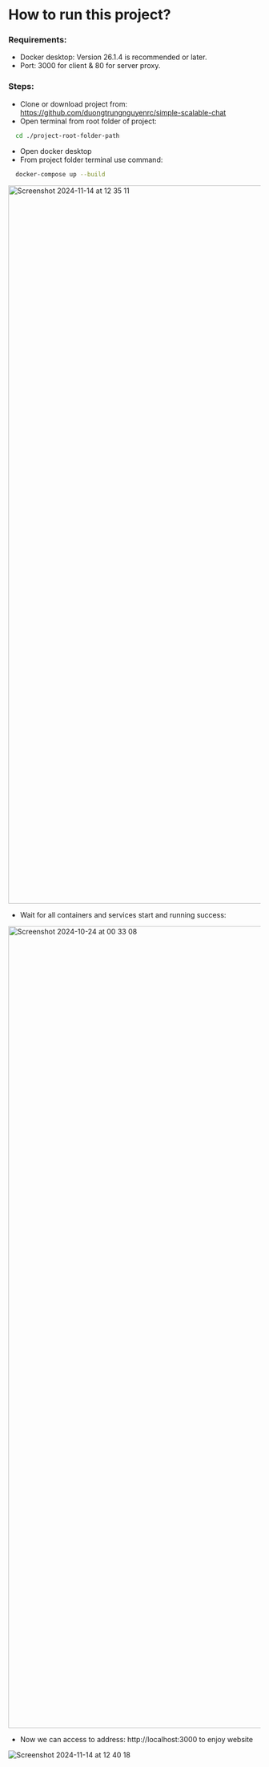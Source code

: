 # How to run this project?

### Requirements:
  - Docker desktop: Version 26.1.4 is recommended or later.
  - Port: 3000 for client & 80 for server proxy.


### Steps:
  - Clone or download project from: https://github.com/duongtrungnguyenrc/simple-scalable-chat
  - Open terminal from root folder of project:
  ```bash
    cd ./project-root-folder-path
  ```
  - Open docker desktop
  - From project folder terminal use command:
  ```bash
    docker-compose up --build
  ```
  <img width="1434" alt="Screenshot 2024-11-14 at 12 35 11" src="https://github.com/user-attachments/assets/f5e23f6e-9e2d-428c-a9d6-55a960e30e20">

  - Wait for all containers and services start and running success:

  <img width="1601" alt="Screenshot 2024-10-24 at 00 33 08" src="https://github.com/user-attachments/assets/b6435917-f143-4958-83e3-6bacdd2c0ab6">

  - Now we can access to address: http://localhost:3000 to enjoy website
  
  ![Screenshot 2024-11-14 at 12 40 18](https://github.com/user-attachments/assets/691e4baf-8ef3-4fb0-bce5-443415e69067)
